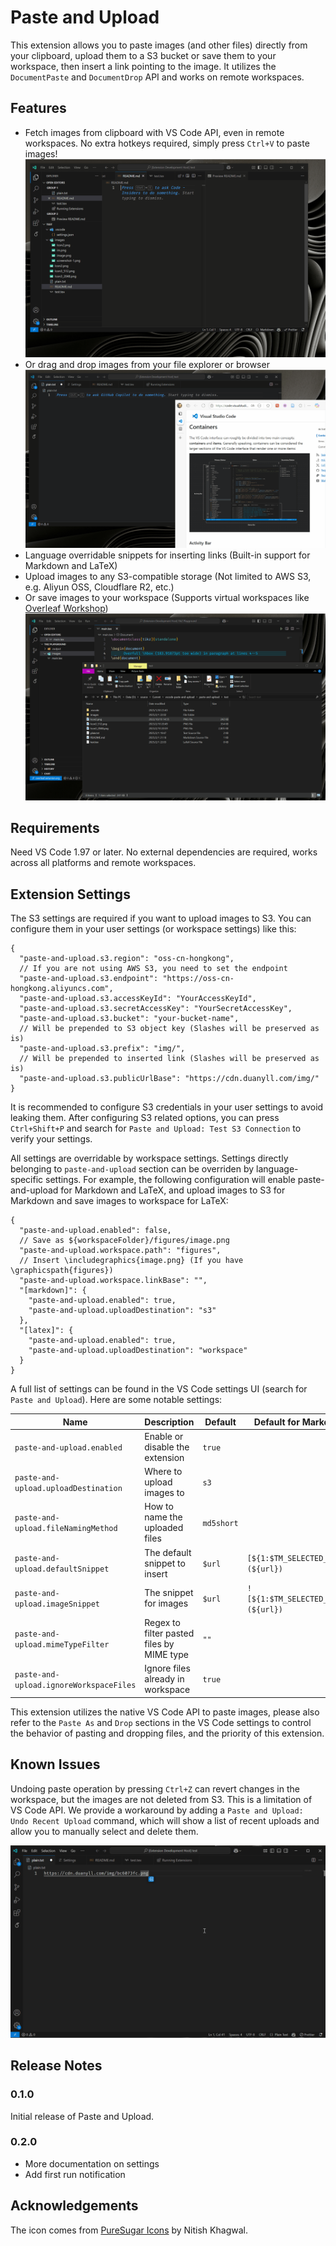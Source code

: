 # Paste and Upload

This extension allows you to paste images (and other files) directly from your clipboard, upload them to a S3 bucket or save them to your workspace, then insert a link pointing to the image. It utilizes the `DocumentPaste` and `DocumentDrop` API and works on remote workspaces.

## Features

- Fetch images from clipboard with VS Code API, even in remote workspaces. No extra hotkeys required, simply press `Ctrl+V` to paste images!
  ![Paste from Snipaste](assets/snipaste.gif)
- Or drag and drop images from your file explorer or browser
  ![Drag and Drop from Microsoft Edge](assets/drop.gif)
- Language overridable snippets for inserting links (Built-in support for Markdown and LaTeX)
- Upload images to any S3-compatible storage (Not limited to AWS S3, e.g. Aliyun OSS, Cloudflare R2, etc.)
- Or save images to your workspace (Supports virtual workspaces like [Overleaf Workshop](https://marketplace.visualstudio.com/items?itemName=iamhyc.overleaf-workshop))
  ![Overleaf Workshop Example](assets/overleaf.gif)

## Requirements

Need VS Code 1.97 or later. No external dependencies are required, works across all platforms and remote workspaces.

## Extension Settings

The S3 settings are required if you want to upload images to S3. You can configure them in your user settings (or workspace settings) like this:

```jsonc
{
  "paste-and-upload.s3.region": "oss-cn-hongkong",
  // If you are not using AWS S3, you need to set the endpoint
  "paste-and-upload.s3.endpoint": "https://oss-cn-hongkong.aliyuncs.com",
  "paste-and-upload.s3.accessKeyId": "YourAccessKeyId",
  "paste-and-upload.s3.secretAccessKey": "YourSecretAccessKey",
  "paste-and-upload.s3.bucket": "your-bucket-name",
  // Will be prepended to S3 object key (Slashes will be preserved as is)
  "paste-and-upload.s3.prefix": "img/",
  // Will be prepended to inserted link (Slashes will be preserved as is)
  "paste-and-upload.s3.publicUrlBase": "https://cdn.duanyll.com/img/"
}
```

It is recommended to configure S3 credentials in your user settings to avoid leaking them. After configuring S3 related options, you can press `Ctrl+Shift+P` and search for `Paste and Upload: Test S3 Connection` to verify your settings.

All settings are overridable by workspace settings. Settings directly belonging to `paste-and-upload` section can be overriden by language-specific settings. For example, the following configuration will enable paste-and-upload for Markdown and LaTeX, and upload images to S3 for Markdown and save images to workspace for LaTeX:

```jsonc
{
  "paste-and-upload.enabled": false,
  // Save as ${workspaceFolder}/figures/image.png
  "paste-and-upload.workspace.path": "figures",
  // Insert \includegraphics{image.png} (If you have \graphicspath{figures})
  "paste-and-upload.workspace.linkBase": "",
  "[markdown]": {
    "paste-and-upload.enabled": true,
    "paste-and-upload.uploadDestination": "s3"
  },
  "[latex]": {
    "paste-and-upload.enabled": true,
    "paste-and-upload.uploadDestination": "workspace"
  }
}
```

A full list of settings can be found in the VS Code settings UI (search for `Paste and Upload`). Here are some notable settings:

| Name                                    | Description                               | Default    | Default for Markdown                |
| --------------------------------------- | ----------------------------------------- | ---------- | ----------------------------------- |
| `paste-and-upload.enabled`              | Enable or disable the extension           | `true`     |                                     |
| `paste-and-upload.uploadDestination`    | Where to upload images to                 | `s3`       |                                     |
| `paste-and-upload.fileNamingMethod`     | How to name the uploaded files            | `md5short` |                                     |
| `paste-and-upload.defaultSnippet`       | The default snippet to insert             | `$url`     | `[${1:$TM_SELECTED_TEXT}](${url})`  |
| `paste-and-upload.imageSnippet`         | The snippet for images                    | `$url`     | `![${1:$TM_SELECTED_TEXT}](${url})` |
| `paste-and-upload.mimeTypeFilter`       | Regex to filter pasted files by MIME type | `""`       |                                     |
| `paste-and-upload.ignoreWorkspaceFiles` | Ignore files already in workspace         | `true`     |                                     |

This extension utilizes the native VS Code API to paste images, please also refer to the `Paste As` and `Drop` sections in the VS Code settings to control the behavior of pasting and dropping files, and the priority of this extension.

## Known Issues

Undoing paste operation by pressing `Ctrl+Z` can revert changes in the workspace, but the images are not deleted from S3. This is a limitation of VS Code API. We provide a workaround by adding a `Paste and Upload: Undo Recent Upload` command, which will show a list of recent uploads and allow you to manually select and delete them.

![Undo Recent Upload](assets/undo.gif)

## Release Notes

### 0.1.0

Initial release of Paste and Upload.

### 0.2.0

- More documentation on settings
- Add first run notification

## Acknowledgements

The icon comes from [PureSugar Icons](https://dribbble.com/shots/6689165-Pure-Sugar-60-Free-SVG-Icons-Pack-Sketch-Vector-Icon-Freebie) by Nitish Khagwal.
